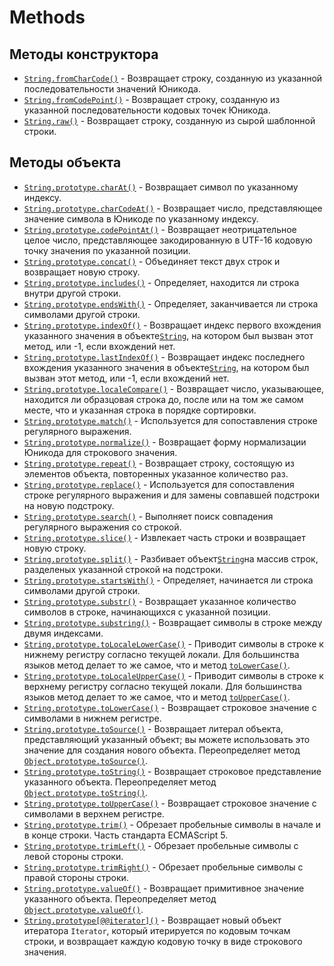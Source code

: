# Methods

## Методы конструктора

* [`String.fromCharCode()`](https://developer.mozilla.org/ru/docs/Web/JavaScript/Reference/Global_Objects/String/fromCharCode) - Возвращает строку, созданную из указанной последовательности значений Юникода.
* [`String.fromCodePoint()`](https://developer.mozilla.org/ru/docs/Web/JavaScript/Reference/Global_Objects/String/fromCodePoint) - Возвращает строку, созданную из указанной последовательности кодовых точек Юникода.
* [`String.raw()`](https://developer.mozilla.org/ru/docs/Web/JavaScript/Reference/Global_Objects/String/raw) - Возвращает строку, созданную из сырой шаблонной строки.

## Методы объекта

* [`String.prototype.charAt()`](https://developer.mozilla.org/ru/docs/Web/JavaScript/Reference/Global_Objects/String/charAt) - Возвращает символ по указанному индексу.
* [`String.prototype.charCodeAt()`](https://developer.mozilla.org/ru/docs/Web/JavaScript/Reference/Global_Objects/String/charCodeAt) - Возвращает число, представляющее значение символа в Юникоде по указанному индексу.
* [`String.prototype.codePointAt()`](https://developer.mozilla.org/ru/docs/Web/JavaScript/Reference/Global_Objects/String/codePointAt) - Возвращает неотрицательное целое число, представляющее закодированную в UTF-16 кодовую точку значения по указанной позиции.
* [`String.prototype.concat()`](https://developer.mozilla.org/ru/docs/Web/JavaScript/Reference/Global_Objects/String/concat) - Объединяет текст двух строк и возвращает новую строку.
* [`String.prototype.includes()`](https://developer.mozilla.org/ru/docs/Web/JavaScript/Reference/Global_Objects/String/includes) - Определяет, находится ли строка внутри другой строки.
* [`String.prototype.endsWith()`](https://developer.mozilla.org/ru/docs/Web/JavaScript/Reference/Global_Objects/String/endsWith) - Определяет, заканчивается ли строка символами другой строки.
* [`String.prototype.indexOf()`](https://developer.mozilla.org/ru/docs/Web/JavaScript/Reference/Global_Objects/String/indexOf) - Возвращает индекс первого вхождения указанного значения в объекте[`String`](https://developer.mozilla.org/ru/docs/Web/JavaScript/Reference/Global_Objects/String), на котором был вызван этот метод, или -1, если вхождений нет.
* [`String.prototype.lastIndexOf()`](https://developer.mozilla.org/ru/docs/Web/JavaScript/Reference/Global_Objects/String/lastIndexOf) - Возвращает индекс последнего вхождения указанного значения в объекте[`String`](https://developer.mozilla.org/ru/docs/Web/JavaScript/Reference/Global_Objects/String), на котором был вызван этот метод, или -1, если вхождений нет.
* [`String.prototype.localeCompare()`](https://developer.mozilla.org/ru/docs/Web/JavaScript/Reference/Global_Objects/String/localeCompare) - Возвращает число, указывающее, находится ли образцовая строка до, после или на том же самом месте, что и указанная строка в порядке сортировки.
* [`String.prototype.match()`](https://developer.mozilla.org/ru/docs/Web/JavaScript/Reference/Global_Objects/String/match) - Используется для сопоставления строке регулярного выражения.
* [`String.prototype.normalize()`](https://developer.mozilla.org/ru/docs/Web/JavaScript/Reference/Global_Objects/String/normalize) - Возвращает форму нормализации Юникода для строкового значения.
* [`String.prototype.repeat()`](https://developer.mozilla.org/ru/docs/Web/JavaScript/Reference/Global_Objects/String/repeat) - Возвращает строку, состоящую из элементов объекта, повторенных указанное количество раз.
* [`String.prototype.replace()`](https://developer.mozilla.org/ru/docs/Web/JavaScript/Reference/Global_Objects/String/replace) - Используется для сопоставления строке регулярного выражения и для замены совпавшей подстроки на новую подстроку.
* [`String.prototype.search()`](https://developer.mozilla.org/ru/docs/Web/JavaScript/Reference/Global_Objects/String/search) - Выполняет поиск совпадения регулярного выражения со строкой.
* [`String.prototype.slice()`](https://developer.mozilla.org/ru/docs/Web/JavaScript/Reference/Global_Objects/String/slice) - Извлекает часть строки и возвращает новую строку.
* [`String.prototype.split()`](https://developer.mozilla.org/ru/docs/Web/JavaScript/Reference/Global_Objects/String/split) - Разбивает объект[`String`](https://developer.mozilla.org/ru/docs/Web/JavaScript/Reference/Global_Objects/String)на массив строк, разделеных указанной строкой на подстроки.
* [`String.prototype.startsWith()`](https://developer.mozilla.org/ru/docs/Web/JavaScript/Reference/Global_Objects/String/startsWith) - Определяет, начинается ли строка символами другой строки.
* [`String.prototype.substr()`](https://developer.mozilla.org/ru/docs/Web/JavaScript/Reference/Global_Objects/String/substr) - Возвращает указанное количество символов в строке, начинающихся с указанной позиции.
* [`String.prototype.substring()`](https://developer.mozilla.org/ru/docs/Web/JavaScript/Reference/Global_Objects/String/substring) - Возвращает символы в строке между двумя индексами.
* [`String.prototype.toLocaleLowerCase()`](https://developer.mozilla.org/ru/docs/Web/JavaScript/Reference/Global_Objects/String/toLocaleLowerCase) - Приводит символы в строке к нижнему регистру согласно текущей локали. Для большинства языков метод делает то же самое, что и метод [`toLowerCase()`](https://developer.mozilla.org/ru/docs/Web/JavaScript/Reference/Global_Objects/String/toLowerCase).
* [`String.prototype.toLocaleUpperCase()`](https://developer.mozilla.org/ru/docs/Web/JavaScript/Reference/Global_Objects/String/toLocaleUpperCase) - Приводит символы в строке к верхнему регистру согласно текущей локали. Для большинства языков метод делает то же самое, что и метод [`toUpperCase()`](https://developer.mozilla.org/ru/docs/Web/JavaScript/Reference/Global_Objects/String/toUpperCase).
* [`String.prototype.toLowerCase()`](https://developer.mozilla.org/ru/docs/Web/JavaScript/Reference/Global_Objects/String/toLowerCase) - Возвращает строковое значение с символами в нижнем регистре.
* [`String.prototype.toSource()`](https://developer.mozilla.org/ru/docs/Web/JavaScript/Reference/Global_Objects/String/toSource) - Возвращает литерал объекта, представляющий указанный объект; вы можете использовать это значение для создания нового объекта. Переопределяет метод [`Object.prototype.toSource()`](https://developer.mozilla.org/ru/docs/Web/JavaScript/Reference/Global_Objects/Object/toSource).
* [`String.prototype.toString()`](https://developer.mozilla.org/ru/docs/Web/JavaScript/Reference/Global_Objects/String/toString) - Возвращает строковое представление указанного объекта. Переопределяет метод [`Object.prototype.toString()`](https://developer.mozilla.org/ru/docs/Web/JavaScript/Reference/Global_Objects/Object/toString).
* [`String.prototype.toUpperCase()`](https://developer.mozilla.org/ru/docs/Web/JavaScript/Reference/Global_Objects/String/toUpperCase) - Возвращает строковое значение с символами в верхнем регистре.
* [`String.prototype.trim()`](https://developer.mozilla.org/ru/docs/Web/JavaScript/Reference/Global_Objects/String/trim) - Обрезает пробельные символы в начале и в конце строки. Часть стандарта ECMAScript 5.
* [`String.prototype.trimLeft()`](https://developer.mozilla.org/ru/docs/Web/JavaScript/Reference/Global_Objects/String/trimLeft) - Обрезает пробельные символы с левой стороны строки.
* [`String.prototype.trimRight()`](https://developer.mozilla.org/ru/docs/Web/JavaScript/Reference/Global_Objects/String/trimRight) - Обрезает пробельные символы с правой стороны строки.
* [`String.prototype.valueOf()`](https://developer.mozilla.org/ru/docs/Web/JavaScript/Reference/Global_Objects/String/valueOf) - Возвращает примитивное значение указанного объекта. Переопределяет метод [`Object.prototype.valueOf()`](https://developer.mozilla.org/ru/docs/Web/JavaScript/Reference/Global_Objects/Object/valueOf).
* [`String.prototype[@@iterator]()`](https://developer.mozilla.org/ru/docs/Web/JavaScript/Reference/Global_Objects/String/@@iterator) - Возвращает новый объект итератора `Iterator`, который итерируется по кодовым точкам строки, и возвращает каждую кодовую точку в виде строкового значения.

